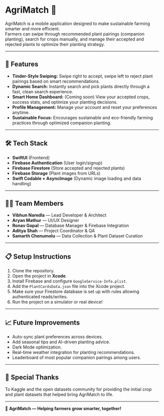 # AgriMatch 🌱

AgriMatch is a mobile application designed to make sustainable farming smarter and more efficient.  
Farmers can swipe through recommended plant pairings (companion planting), search for crops manually, and manage their accepted and rejected plants to optimize their planting strategy.

---

## 🚀 Features

- **Tinder-Style Swiping:** Swipe right to accept, swipe left to reject plant pairings based on smart recommendations.
- **Dynamic Search:** Instantly search and pick plants directly through a fast, clean search experience.
- **Smart Home Dashboard:** (Coming soon) View your accepted crops, success stats, and optimize your planting decisions.
- **Profile Management:** Manage your account and reset your preferences anytime.
- **Sustainable Focus:** Encourages sustainable and eco-friendly farming practices through optimized companion planting.

---

## 🛠 Tech Stack

- **SwiftUI** (Frontend)
- **Firebase Authentication** (User login/signup)
- **Firebase Firestore** (Store accepted and rejected plants)
- **Firebase Storage** (Plant images from URLs)
- **Swift Codable + AsyncImage** (Dynamic image loading and data handling)

---

## 👨‍💻 Team Members

- **Vibhun Naredla** — Lead Developer & Architect
- **Aryan Mathur** — UI/UX Designer
- **Ronav Gopal** — Database Manager & Firebase Integration
- **Aditya Shah** — Project Coordinator & QA
- **Samarth Chenumolu** — Data Collection & Plant Dataset Curation

---

## 📋 Setup Instructions

1. Clone the repository.
2. Open the project in **Xcode**.
3. Install Firebase and configure `GoogleService-Info.plist`.
4. Add the `PlantCardsData.json` file into the Xcode project.
5. Make sure your Firestore database is set up with rules allowing authenticated reads/writes.
6. Run the project on a simulator or real device!

---

## 📈 Future Improvements

- Auto-sync plant preferences across devices.
- Add seasonal tips and AI-driven planting advice.
- Dark Mode optimization.
- Real-time weather integration for planting recommendations.
- Leaderboard of most popular companion pairings among users.

---

## 🧠 Special Thanks
To Kaggle and the open datasets community for providing the initial crop and plant datasets that helped bring AgriMatch to life.

---

🌾 **AgriMatch — Helping farmers grow smarter, together!**
